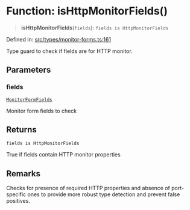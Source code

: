 # Function: isHttpMonitorFields()

> **isHttpMonitorFields**(`fields`): `fields is HttpMonitorFields`

Defined in: [src/types/monitor-forms.ts:161](https://github.com/Nick2bad4u/Uptime-Watcher/blob/8a1973382d5fe14c52996ecda381894eb7ecd4a6/src/types/monitor-forms.ts#L161)

Type guard to check if fields are for HTTP monitor.

## Parameters

### fields

[`MonitorFormFields`](../type-aliases/MonitorFormFields.md)

Monitor form fields to check

## Returns

`fields is HttpMonitorFields`

True if fields contain HTTP monitor properties

## Remarks

Checks for presence of required HTTP properties and absence of port-specific ones
to provide more robust type detection and prevent false positives.
